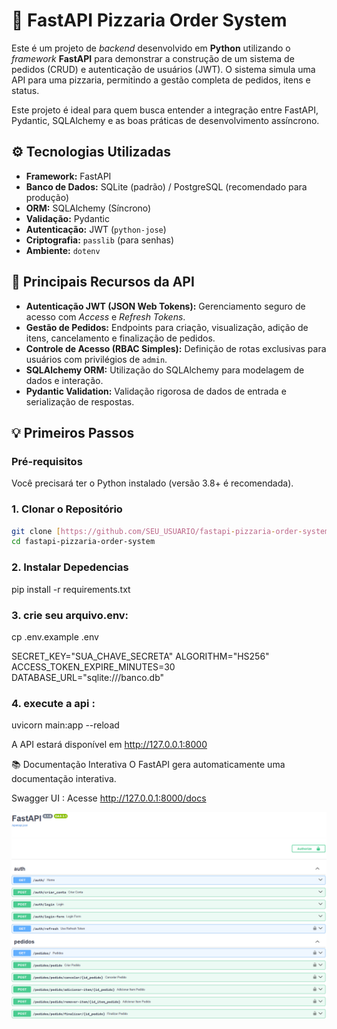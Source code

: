 # 🍕 FastAPI Pizzaria Order System

Este é um projeto de *backend* desenvolvido em **Python** utilizando o *framework* **FastAPI** para demonstrar a construção de um sistema de pedidos (CRUD) e autenticação de usuários (JWT). O sistema simula uma API para uma pizzaria, permitindo a gestão completa de pedidos, itens e status.

Este projeto é ideal para quem busca entender a integração entre FastAPI, Pydantic, SQLAlchemy e as boas práticas de desenvolvimento assíncrono.

## ⚙️ Tecnologias Utilizadas

* **Framework:** FastAPI
* **Banco de Dados:** SQLite (padrão) / PostgreSQL (recomendado para produção)
* **ORM:** SQLAlchemy (Síncrono)
* **Validação:** Pydantic
* **Autenticação:** JWT (`python-jose`)
* **Criptografia:** `passlib` (para senhas)
* **Ambiente:** `dotenv`

## 🚀 Principais Recursos da API

* **Autenticação JWT (JSON Web Tokens):** Gerenciamento seguro de acesso com *Access* e *Refresh Tokens*.
* **Gestão de Pedidos:** Endpoints para criação, visualização, adição de itens, cancelamento e finalização de pedidos.
* **Controle de Acesso (RBAC Simples):** Definição de rotas exclusivas para usuários com privilégios de `admin`.
* **SQLAlchemy ORM:** Utilização do SQLAlchemy para modelagem de dados e interação.
* **Pydantic Validation:** Validação rigorosa de dados de entrada e serialização de respostas.

## 💡 Primeiros Passos

### Pré-requisitos

Você precisará ter o Python instalado (versão 3.8+ é recomendada).

### 1. Clonar o Repositório

```bash
git clone [https://github.com/SEU_USUARIO/fastapi-pizzaria-order-system.git](https://github.com/SEU_USUARIO/fastapi-pizzaria-order-system.git)
cd fastapi-pizzaria-order-system
```
### 2. Instalar Depedencias

pip install -r requirements.txt

### 3. crie seu arquivo.env: 

cp .env.example .env

SECRET_KEY="SUA_CHAVE_SECRETA"
ALGORITHM="HS256"
ACCESS_TOKEN_EXPIRE_MINUTES=30
DATABASE_URL="sqlite:///banco.db"

### 4. execute a api :

uvicorn main:app --reload

A API estará disponível em http://127.0.0.1:8000


📚 Documentação Interativa
O FastAPI gera automaticamente uma documentação interativa.

Swagger UI : Acesse http://127.0.0.1:8000/docs

![Swagger Imagem](imagem.png)
